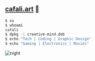 ## [cafali.art](https://cafali.art) 👀

```bash
$ su
$ whoami
cafali
$ dpkg -i creative-mind.deb
$ echo "Tech | Coding | Graphic Design"
$ echo "Gaming | Electronics | Movies"
```

![night](https://github.com/user-attachments/assets/2b30506f-6dbe-4b9f-8759-be7870e82407)

